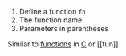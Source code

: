 1. Define a function `fn`
2. The function name
3. Parameters in parentheses

Similar to [functions](computer-science/docs/c/functions.md) in [C](contents-c.md) or [[fun]]